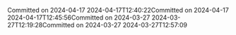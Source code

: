 Committed on 2024-04-17 2024-04-17T12:40:22Committed on 2024-04-17 2024-04-17T12:45:56Committed on 2024-03-27 2024-03-27T12:19:28Committed on 2024-03-27 2024-03-27T12:57:09